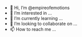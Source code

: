 - 👋 Hi, I’m @empireofemotions
- 👀 I’m interested in ...
- 🌱 I’m currently learning ...
- 💞️ I’m looking to collaborate on ...
- 📫 How to reach me ...

<!---
empireofemotions/empireofemotions is a ✨ special ✨ repository because its `README.md` (this file) appears on your GitHub profile.
You can click the Preview link to take a look at your changes.
--->
